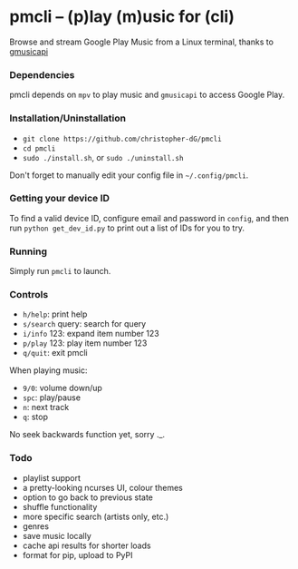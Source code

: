 # pmcli – (p)lay (m)usic for (cli)
Browse and stream Google Play Music from a Linux terminal, thanks to [gmusicapi](https://github.com/simon-weber/gmusicapi)

### Dependencies 
pmcli depends on `mpv` to play music and `gmusicapi` to access Google Play.

### Installation/Uninstallation
- `git clone https://github.com/christopher-dG/pmcli`
- `cd pmcli`
- `sudo ./install.sh`, or `sudo ./uninstall.sh`

Don't forget to manually edit your config file in `~/.config/pmcli`.

### Getting your device ID
To find a valid device ID, configure email and password in `config`, and then run `python get_dev_id.py` to print out a list of IDs for you to try.

### Running
Simply run `pmcli` to launch.

### Controls
- `h/help`: print help
- `s/search` query: search for query
- `i/info` 123: expand item number 123
- `p/play` 123: play item number 123
- `q/quit`: exit pmcli

When playing music:

- `9/0`: volume down/up
- `spc`: play/pause
- `n`: next track
- `q`: stop

No seek backwards function yet, sorry ._.

### Todo
- playlist support
- a pretty-looking ncurses UI, colour themes
- option to go back to previous state
- shuffle functionality
- more specific search (artists only, etc.)
- genres
- save music locally
- cache api results for shorter loads
- format for pip, upload to PyPI
